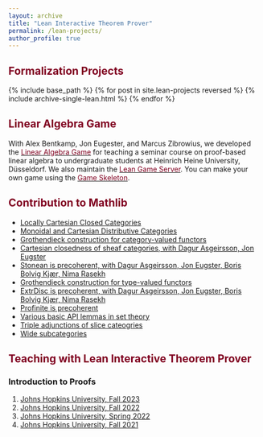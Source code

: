 ```yaml
---
layout: archive
title: "Lean Interactive Theorem Prover"
permalink: /lean-projects/
author_profile: true
---
```



<h2><font color="#800020"> Formalization Projects </font></h2>
{% include base_path %}
{% for post in site.lean-projects reversed %}
  {% include archive-single-lean.html %}
{% endfor %}

<!-- {% include base_path %}
{% for post in site.lean reversed %}
  {% include archive-single-lean.html %}
{% endfor %} -->


<h2><font color="#800020">Linear Algebra Game</font></h2>
With Alex Bentkamp, Jon Eugester, and Marcus Zibrowius, we developed the <a href="https://adam.math.hhu.de/#/g/hhu-adam/robo"><font color="#800020">Linear Algebra Game</font></a> for teaching a seminar course on proof-based linear algebra to undergraduate students at Heinrich Heine University, Düsseldorf. We also maintain the <a href="https://adam.math.hhu.de"><font color="#800020">Lean Game Server</font></a>. You can make your own game using the <a href="https://github.com/hhu-adam/GameSkeleton"><font color="#800020">Game Skeleton</font></a>.

<!-- See more about this in the following link below from a talk I gave at the Hausdorff Research Institute in Mathematics (HIM), Bonn.  -->

<!-- <a href="https://www.youtube.com/watch?v=f8LuzA7k4K4"><i class="fa fa-fw fa-youtube" aria-hidden="true"></i> Linear Algebra Game in Lean4</a> -->


<h2><font color="#800020"> Contribution to Mathlib </font></h2>

- [Locally Cartesian Closed Categories ](https://github.com/leanprover-community/mathlib4/pull/22321)
- [Monoidal and Cartesian Distributive Categories](https://github.com/leanprover-community/mathlib4/pull/20182)
- [Grothendieck construction for category-valued functors](https://github.com/leanprover-community/mathlib4/blob/master/Mathlib/CategoryTheory/Grothendieck.lean)
- [Cartesian closedness of sheaf categories, with Dagur Asgeirsson, Jon Eugster](https://github.com/leanprover-community/mathlib4/pull/15262)
- [Stonean is precoherent, with Dagur Asgeirsson, Jon Eugster, Boris Bolvig Kjær, Nima Rasekh](https://github.com/leanprover-community/mathlib4/pull/6725)
- [Grothendieck construction for type-valued functors](https://github.com/leanprover-community/mathlib4/blob/master/Mathlib/CategoryTheory/Elements.lean)
- [ExtrDisc is precoherent, with Dagur Asgeirsson, Jon Eugster, Boris Bolvig Kjær, Nima Rasekh](https://github.com/leanprover-community/mathlib4/pull/5861)
- [Profinite is precoherent](https://github.com/leanprover-community/mathlib4/pull/5858)
- [Various basic API lemmas in set theory](https://github.com/leanprover-community/mathlib4/blob/master/Mathlib/Data/Set/Basic.lean)
- [Triple adjunctions of slice cateogries](https://github.com/leanprover-community/mathlib4/pull/14519)
- [Wide subcategories]()

<h2><font color="#800020"> Teaching with Lean Interactive Theorem Prover</font></h2>

<h3> Introduction to Proofs </h3>

1. [Johns Hopkins University, Fall 2023](https://github.com/sinhp/ProofLab4/tree/master)
2. [Johns Hopkins University, Fall 2022](https://sinhp.github.io/teaching/2022-introduction-to-proofs-with-Lean)
3. [Johns Hopkins University, Spring 2022](https://introproofs.github.io/s22)
4. [Johns Hopkins University, Fall 2021](https://introproofs.github.io/jhu301-f21/)

